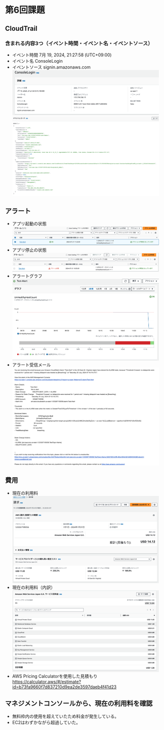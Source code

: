 # 第6回課題

## CloudTrail
### 含まれる内容3つ（イベント時間・イベント名・イベントソース）
- イベント時間 7月 19, 2024, 21:27:58 (UTC+09:00)
- イベント名 ConsoleLogin
- イベントソース signin.amazonaws.com
![エビデンス](images/lecture06/CloudTrail.png)
![エビデンス](images/lecture06/CloudTrails-eventrecord.png)

## アラート
- アプリ起動の状態
![エビデンス](images/lecture06/status_success.png)
- アプリ停止の状態
![エビデンス](images/lecture06/status_alert.png)
- アラートグラフ
![エビデンス](images/lecture06/alert_graph.png)
- アラート受信メール
![エビデンス](images/lecture06/alert_mail.png)

## 費用
- 現在の利用料
![エビデンス](images/lecture06/billing.png)
- 現在の利用料（内訳）
![エビデンス](images/lecture06/billing_detail.png)
- AWS Pricing Calculatorを使用した見積もり
https://calculator.aws/#/estimate?id=b73fa9660f7d837210d9ea2de3597daeb4f41d23

## マネジメントコンソールから、現在の利用料を確認
- 無料枠内の使用を超えていたため料金が発生している。
- EC2はわずかながら超過していた。